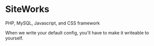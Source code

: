 # SiteWorks
PHP, MySQL, Javascript, and CSS framework

When we write your default config, you'll have to make it writeable to yourself. 